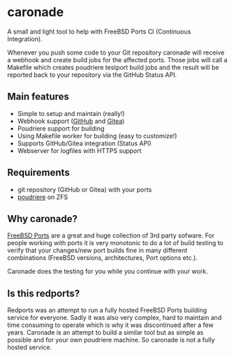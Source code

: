 # caronade

A small and light tool to help with FreeBSD Ports CI (Continuous Integration).

Whenever you push some code to your Git repository caronade will
receive a webhook and create build jobs for the affected ports.
Those jobs will call a Makefile which creates poudriere testport
build jobs and the result will be reported back to your repository
via the GitHub Status API.


## Main features

* Simple to setup and maintain (really!)
* Webhook support ([GitHub](https://github.com/) and [Gitea](https://gitea.io/))
* Poudriere support for building
* Using Makefile worker for building (easy to customize!)
* Supports GitHub/Gitea integration (Status API)
* Webserver for logfiles with HTTPS support


## Requirements

* git repository (GitHub or Gitea) with your ports
* [poudriere](https://github.com/freebsd/poudriere) on ZFS


## Why caronade?

[FreeBSD Ports](https://www.freebsd.org/doc/en/books/porters-handbook/) are a great
and huge collection of 3rd party sofware. For people working with ports it is very
monotonic to do a lot of build testing to verify that your changes/new port builds
fine in many different combinations (FreeBSD versions, architectures, Port options etc.).

Caronade does the testing for you while you continue with your work.


## Is this redports?

Redports was an attempt to run a fully hosted FreeBSD Ports building
service for everyone. Sadly it was also very complex, hard to maintain
and time consuming to operate which is why it was discontinued after a
few years.
Caronade is an attempt to build a similar tool but as simple as possible
and for your own poudriere machine. So caronade is not a fully hosted
service.

